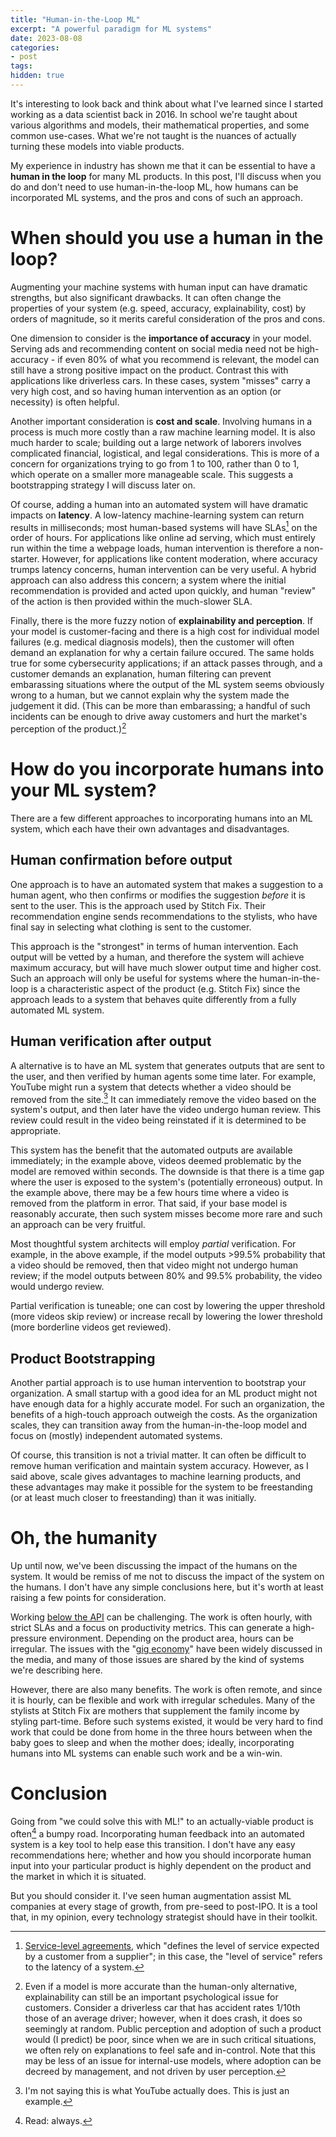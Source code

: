```yaml
---
title: "Human-in-the-Loop ML"
excerpt: "A powerful paradigm for ML systems"
date: 2023-08-08
categories: 
- post
tags:
hidden: true
---
```

It's interesting to look back and think about what I've learned since I started working
as a data scientist back in 2016. In school we're taught about various algorithms and
models, their mathematical properties, and some common use-cases. What we're not taught
is the nuances of actually turning these models into viable products.

My experience in industry has shown me that it can be essential to have a **human in the
loop** for many ML products. In this post, I'll discuss when you do and don't need to use
human-in-the-loop ML, how humans can be incorporated ML systems, and the pros and cons
of such an approach.


# When should you use a human in the loop?

Augmenting your machine systems with human input can have dramatic strengths, but also
significant drawbacks. It can often change the properties of your system (e.g. speed,
accuracy, explainability, cost) by orders of magnitude, so it merits careful
consideration of the pros and cons.

One dimension to consider is the **importance of accuracy** in your model. Serving ads and
recommending content on social media need not be high-accuracy - if even 80% of what you
recommend is relevant, the model can still have a strong positive impact on the
product. Contrast this with applications like driverless cars. In these cases, system
"misses" carry a very high cost, and so having human intervention as an option (or
necessity) is often helpful.

Another important consideration is **cost and scale**. Involving humans in a process is much
more costly than a raw machine learning model. It is also much harder to scale; building
out a large network of laborers involves complicated financial, logistical, and legal
considerations. This is more of a concern for organizations trying to go from 1 to 100,
rather than 0 to 1, which operate on a smaller more manageable scale. This suggests a
bootstrapping strategy I will discuss later on.

Of course, adding a human into an automated system will have dramatic impacts on
**latency**. A low-latency machine-learning system can return results in milliseconds; most
human-based systems will have SLAs[^fn1] on the order of hours. For applications like online
ad serving, which must entirely run within the time a webpage loads, human intervention
is therefore a non-starter. However, for applications like content moderation, where
accuracy trumps latency concerns, human intervention can be very useful. A hybrid
approach can also address this concern; a system where the initial recommendation is
provided and acted upon quickly, and human "review" of the action is then provided
within the much-slower SLA.

Finally, there is the more fuzzy notion of **explainability and perception**. If your model
is customer-facing and there is a high cost for individual model failures (e.g. medical
diagnosis models), then the customer will often demand an explanation for why a certain
failure occured. The same holds true for some cybersecurity applications; if an attack
passes through, and a customer demands an explanation, human filtering can prevent
embarassing situations where the output of the ML system seems obviously wrong to a
human, but we cannot explain why the system made the judgement it did. (This can be more
than embarassing; a handful of such incidents can be enough to drive away customers and
hurt the market's perception of the product.)[^fn2]


# How do you incorporate humans into your ML system?

There are a few different approaches to incorporating humans into an ML system, which
each have their own advantages and disadvantages.


## Human confirmation before output

One approach is to have an automated system that makes a suggestion to a human agent,
who then confirms or modifies the suggestion *before* it is sent to the user. This is the
approach used by Stitch Fix. Their recommendation engine sends recommendations to the
stylists, who have final say in selecting what clothing is sent to the customer.

This approach is the "strongest" in terms of human intervention. Each output will be
vetted by a human, and therefore the system will achieve maximum accuracy, but will have
much slower output time and higher cost. Such an approach will only be useful for
systems where the human-in-the-loop is a characteristic aspect of the product
(e.g. Stitch Fix) since the approach leads to a system that behaves quite differently
from a fully automated ML system.


## Human verification after output

A alternative is to have an ML system that generates outputs that are sent to the user,
and then verified by human agents some time later. For example, YouTube might run a
system that detects whether a video should be removed from the site.[^fn3] It can
immediately remove the video based on the system's output, and then later have the video
undergo human review. This review could result in the video being reinstated if it is
determined to be appropriate.

This system has the benefit that the automated outputs are available immediately; in the
example above, videos deemed problematic by the model are removed within seconds.  The
downside is that there is a time gap where the user is exposed to the system's
(potentially erroneous) output. In the example above, there may be a few hours time
where a video is removed from the platform in error. That said, if your base model is
reasonably accurate, then such system misses become more rare and such an approach can
be very fruitful.

Most thoughtful system architects will employ *partial* verification. For example, in the
above example, if the model outputs >99.5% probability that a video should be removed,
then that video might not undergo human review; if the model outputs between 80% and
99.5% probability, the video would undergo review.

Partial verification is tuneable; one can cost by lowering the upper threshold (more
videos skip review) or increase recall by lowering the lower threshold (more borderline
videos get reviewed).


## Product Bootstrapping

Another partial approach is to use human intervention to bootstrap your organization. A
small startup with a good idea for an ML product might not have enough data for a highly
accurate model. For such an organization, the benefits of a high-touch approach outweigh
the costs. As the organization scales, they can transition away from the
human-in-the-loop model and focus on (mostly) independent automated systems.

Of course, this transition is not a trivial matter. It can often be difficult to remove
human verification and maintain system accuracy. However, as I said above, scale gives
advantages to machine learning products, and these advantages may make it possible for
the system to be freestanding (or at least much closer to freestanding) than it was
initially.


# Oh, the humanity

Up until now, we've been discussing the impact of the humans on the system. It would be
remiss of me not to discuss the impact of the system on the humans. I don't have any
simple conclusions here, but it's worth at least raising a few points for consideration.

Working [below the API](https://rein.pk/replacing-middle-management-with-apis) can be challenging. The work is often hourly, with strict SLAs and
a focus on productivity metrics. This can generate a high-pressure environment.
Depending on the product area, hours can be irregular. The issues with the "[gig economy](https://www.nytimes.com/2023/04/13/magazine/gig-jobs-apps.html)"
have been widely discussed in the media, and many of those issues are shared by the kind
of systems we're describing here.

However, there are also many benefits. The work is often remote, and since it is hourly,
can be flexible and work with irregular schedules. Many of the stylists at Stitch Fix
are mothers that supplement the family income by styling part-time. Before such systems
existed, it would be very hard to find work that could be done from home in the three
hours between when the baby goes to sleep and when the mother does; ideally,
incorporating humans into ML systems can enable such work and be a win-win.


# Conclusion

Going from "we could solve this with ML!" to an actually-viable product is often[^fn4] a
bumpy road. Incorporating human feedback into an automated system is a key tool to help
ease this transition. I don't have any easy recommendations here; whether and how you
should incorporate human input into your particular product is highly dependent on the
product and the market in which it is situated.

But you should consider it. I've seen human augmentation assist ML companies at every
stage of growth, from pre-seed to post-IPO. It is a tool that, in my opinion, every
technology strategist should have in their toolkit.


<!----- Footnotes ----->

[^fn1]: [Service-level agreements](https://www.cio.com/article/274740/outsourcing-sla-definitions-and-solutions.html), which "defines the level of service expected by a customer from a supplier"; in this case, the "level of service" refers to the latency of a system.
[^fn2]: Even if a model is more accurate than the human-only alternative, explainability can still be an important psychological issue for customers. Consider a driverless car that has accident rates 1/10th those of an average driver; however, when it does crash, it does so seemingly at random. Public perception and adoption of such a product would (I predict) be poor, since when we are in such critical situations, we often rely on explanations to feel safe and in-control. Note that this may be less of an issue for internal-use models, where adoption can be decreed by management, and not driven by user perception.
[^fn3]: I'm not saying this is what YouTube actually does. This is just an example.
[^fn4]: Read: always.
